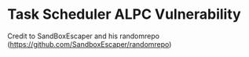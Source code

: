 # Task Scheduler ALPC Vulnerability
Credit to SandBoxEscaper and his randomrepo (https://github.com/SandboxEscaper/randomrepo)
